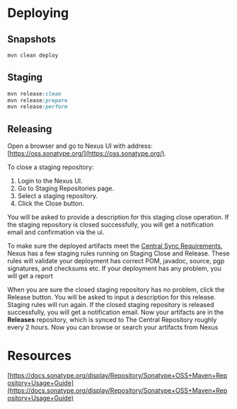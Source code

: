 # Deploying

## Snapshots

```ruby
mvn clean deploy
```

## Staging

```ruby
mvn release:clean
mvn release:prepare
mvn release:perform
```

## Releasing

Open a browser and go to Nexus UI with address: [https://oss.sonatype.org/](https://oss.sonatype.org/).

To close a staging repository:

1. Login to the Nexus UI.
1. Go to Staging Repositories page.
1. Select a staging repository.
1. Click the Close button.

You will be asked to provide a description for this staging close operation. If the staging repository is closed successfully, you will get a notification email and confirmation via the ui.

To make sure the deployed artifacts meet the [Central Sync Requirements](https://docs.sonatype.org/display/Repository/Central+Sync+Requirements), Nexus has a few staging rules running on Staging Close and Release. These rules will validate your deployment has correct POM, javadoc, source, pgp signatures, and checksums etc. If your deployment has any problem, you will get a report

When you are sure the closed staging repository has no problem, click the Release button. You will be asked to input a description for this release. Staging rules will run again. If the closed staging repository is released successfully, you will get a notification email. Now your artifacts are in the **Releases** repository, which is synced to The Central Repository roughly every 2 hours. Now you can browse or search your artifacts from Nexus 

# Resources

[https://docs.sonatype.org/display/Repository/Sonatype+OSS+Maven+Repository+Usage+Guide](https://docs.sonatype.org/display/Repository/Sonatype+OSS+Maven+Repository+Usage+Guide)

